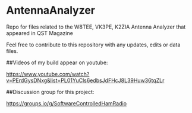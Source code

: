 # AntennaAnalyzer
Repo for files related to the W8TEE, VK3PE, K2ZIA Antenna Analyzer that appeared in QST Magazine

Feel free to contribute to this repository with any updates, edits or data files.

##Videos of my build appear on youtube:

https://www.youtube.com/watch?v=PErdGysDNxg&list=PL01YuCls6edbsJdFHcJ8L39Huw36tqZLr

##Discussion group for this project:

https://groups.io/g/SoftwareControlledHamRadio
